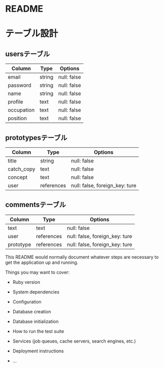 # README

# テーブル設計

## usersテーブル

| Column     | Type   | Options     |
| ---------- | ------ | ----------- |
| email      | string | null: false |
| password   | string | null: false |
| name       | string | null: false |
| profile    | text   | null: false |
| occupation | text   | null: false |
| position   | text   | null: false |


## prototypesテーブル

| Column     | Type       | Options                        |
| ---------- | ------     | ------------------------------ |
| title      | string     | null: false                    |
| catch_copy | text       | null: false                    |
| concept    | text       | null: false                    |
| user       | references | null: false, foreign_key: ture |

## commentsテーブル

| Column     | Type       | Options                        |
| ---------- | ------     | ------------------------------ |
| text       | text       | null: false                    |
| user       | references | null: false, foreign_key: ture |
| prototype  | references | null: false, foreign_key: ture |

This README would normally document whatever steps are necessary to get the
application up and running.

Things you may want to cover:

* Ruby version

* System dependencies

* Configuration

* Database creation

* Database initialization

* How to run the test suite

* Services (job queues, cache servers, search engines, etc.)

* Deployment instructions

* ...
